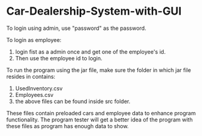 # Car-Dealership-System-with-GUI

To login using admin, use "password" as the password.

To login as employee:
  
  1. login fist as a admin once and get one of the employee's id. 
  2. Then use the employee id to login.

To run the program using the jar file, make sure the folder in which jar file resides in contains:

  1. UsedInventory.csv
  2. Employees.csv
  3. the above files can be found inside src folder.
  
These files contain preloaded cars and employee data to enhance program functionality. The program tester will get a better idea of
the program with these files as program has enough data to show.
